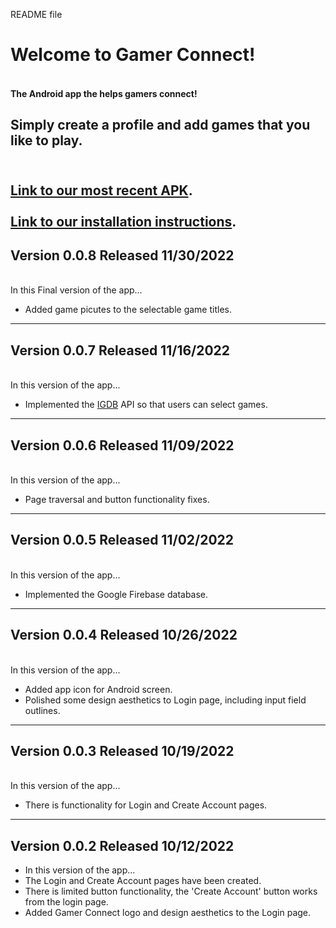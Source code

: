 README file

# Welcome to Gamer Connect!
#### <br> The Android app the helps gamers connect! </br>
Simply create a profile and add games that you like to play.
---
<br>[Link to our most recent APK](https://drive.google.com/drive/folders/1maQCU7OV3gJwCFh3ZV44jWmql81esELl?usp=sharing). </br>
<br>[Link to our installation instructions](https://github.com/Gamer-Connect/GamerConnect/blob/main/Installation-Instructions.md). </br>
---

## Version 0.0.8   Released 11/30/2022
<br>In this Final version of the app...</br>
* Added game picutes to the selectable game titles.
---

## Version 0.0.7   Released 11/16/2022
<br>In this version of the app...</br>
* Implemented the [IGDB](igdb.com) API so that users can select games.  
---

## Version 0.0.6   Released 11/09/2022
<br>In this version of the app...</br>
* Page traversal and button functionality fixes.  
---

## Version 0.0.5   Released 11/02/2022
<br>In this version of the app...</br>
* Implemented the Google Firebase database.
---

## Version 0.0.4   Released 10/26/2022
<br>In this version of the app...</br>
* Added app icon for Android screen.
* Polished some design aesthetics to Login page, including input field outlines. 
---

## Version 0.0.3   Released 10/19/2022
<br>In this version of the app...</br>
* There is functionality for Login and Create Account pages.

---
## Version 0.0.2   Released 10/12/2022
* In this version of the app...
* The Login and Create Account pages have been created. 
* There is limited button functionality, the 'Create Account' button works from the login page. 
* Added Gamer Connect logo and design aesthetics to the Login page. 





